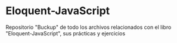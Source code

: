 # Eloquent-JavaScript
Repositorio "Buckup" de todo los archivos relacionados con el libro "Eloquent-JavaScript", sus prácticas y ejercicios